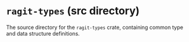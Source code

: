 # `ragit-types` (src directory)

The source directory for the `ragit-types` crate, containing common type and data structure definitions.